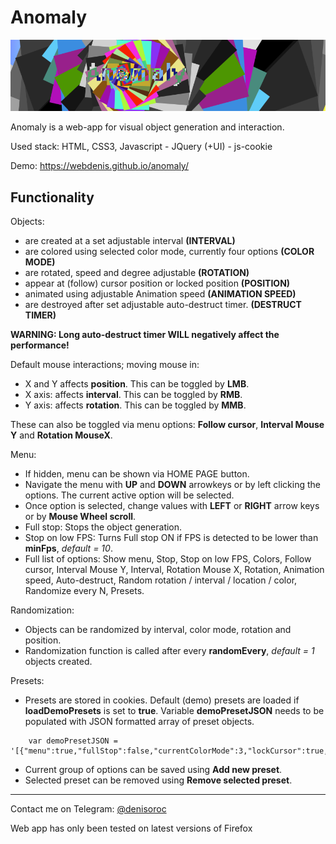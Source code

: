 # Anomaly
![Anomaly Cover](https://raw.githubusercontent.com/webdenis/anomaly/master/img/cover.png)

Anomaly is a web-app for visual object generation and interaction.

Used stack: HTML, CSS3, Javascript - JQuery (+UI) - js-cookie

Demo: https://webdenis.github.io/anomaly/

## Functionality
Objects:
- are created at a set adjustable interval **(INTERVAL)**
- are colored using selected color mode, currently four options **(COLOR MODE)**
- are rotated, speed and degree adjustable **(ROTATION)**
- appear at (follow) cursor position or locked position **(POSITION)**
- animated using adjustable Animation speed **(ANIMATION SPEED)**
- are destroyed after set adjustable auto-destruct timer. **(DESTRUCT TIMER)**

**WARNING: Long auto-destruct timer WILL negatively affect the performance!** 

Default mouse interactions; moving mouse in:
- X and Y affects **position**. This can be toggled by **LMB**.
- X axis: affects **interval**. This can be toggled by **RMB**.
- Y axis: affects **rotation**. This can be toggled by **MMB**.

These can also be toggled via menu options: **Follow cursor**, **Interval Mouse Y** and **Rotation MouseX**.

Menu: 
- If hidden, menu can be shown via HOME PAGE button.
- Navigate the menu with **UP** and **DOWN** arrowkeys or by left clicking the options. The current active option will be selected.
- Once option is selected, change values with **LEFT** or **RIGHT** arrow keys or by **Mouse Wheel scroll**.
- Full stop: Stops the object generation.
- Stop on low FPS: Turns Full stop ON if FPS is detected to be lower than **minFps**, *default = 10*.
- Full list of options: Show menu, Stop, Stop on low FPS, Colors, Follow cursor, Interval Mouse Y, Interval, Rotation Mouse X, Rotation, Animation speed, Auto-destruct, Random rotation / interval / location / color, Randomize every N, Presets.

Randomization:
- Objects can be randomized by interval, color mode, rotation and position.
- Randomization function is called after every **randomEvery**, *default =  1* objects created. 

Presets:
- Presets are stored in cookies. Default (demo) presets are loaded if **loadDemoPresets** is set to **true**. Variable **demoPresetJSON** needs to be populated with JSON formatted array of preset objects.
```
	var demoPresetJSON = '[{"menu":true,"fullStop":false,"currentColorMode":3,"lockCursor":true,"interval":0.2,"intervalMouseMode":false,"rotationMouseMode":false,"rotationValue":65,"animationTimer":7.5,"destructTimer":3000,"currentMouseX":50,"currentMouseY":50,"randomRotation":true,"randomInterval":false,"randomLocation":false,"randomColors":false,"randomEvery":1}]';
```
- Current group of options can be saved using **Add new preset**.
- Selected preset can be removed using **Remove selected preset**.

---

Contact me on Telegram: [@denisoroc](https://t.me/denisoroc)

Web app has only been tested on latest versions of Firefox